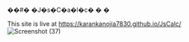 ��#� �J�s�C�a�l�c�
�
�

This site is live at https://karankanojia7830.github.io/JsCalc/
<br>
![Screenshot (37)](https://user-images.githubusercontent.com/86140822/193398700-71a7aa82-65ef-4d85-af23-8da5dcc057eb.png)
